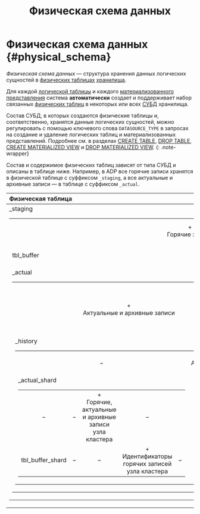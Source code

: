 ﻿---
layout: default
title: Физическая схема данных
nav_order: 10
parent: Основные понятия
grand_parent: Обзор понятий, компонентов и связей
has_children: false
has_toc: false
---

# Физическая схема данных {#physical_schema}

_Физическая схема данных_ — структура хранения данных логических сущностей в 
[физических таблицах](../physical_table/physical_table.md) [хранилища](../data_storage/data_storage.md).

Для каждой [логической таблицы](../logical_table/logical_table.md) и каждого 
[материализованного представления](../materialized_view/materialized_view.md) система 
**автоматически** создает и поддерживает набор связанных [физических таблиц](../physical_table/physical_table.md) 
в некоторых или всех [СУБД](../../../introduction/supported_DBMS/supported_DBMS.md) хранилища. 

Состав СУБД, в которых создаются физические таблицы и, соответственно, хранятся данные логических сущностей, 
можно регулировать с помощью ключевого слова `DATASOURCE_TYPE` в запросах на создание и удаление логических таблиц и 
материализованных представлений. Подробнее см. в разделах 
[CREATE TABLE](../../../reference/sql_plus_requests/CREATE_TABLE/CREATE_TABLE.md),
[DROP TABLE](../../../reference/sql_plus_requests/DROP_TABLE/DROP_TABLE.md),
[CREATE MATERIALIZED VIEW](../../../reference/sql_plus_requests/CREATE_MATERIALIZED_VIEW/CREATE_MATERIALIZED_VIEW.md) и 
[DROP MATERIALIZED VIEW](../../../reference/sql_plus_requests/DROP_MATERIALIZED_VIEW/DROP_MATERIALIZED_VIEW.md).
{: .note-wrapper}

Состав и содержимое физических таблиц зависят от типа СУБД и описаны в таблице ниже. Например, в ADP все горячие 
записи хранятся в физической таблице с суффиксом `_staging`, а все актуальные 
и архивные записи — в таблице с суффиксом `_actual`.

| Физическая таблица | ADB | ADG | ADQM | ADP
|:-|:-:|:-:|:-:|:-:
| <table>_staging | +<br>Горячие записи | +<br>Горячие записи | − | +<br>Горячие записи
| tbl_buffer | − | − | +<br>Идентификаторы горячих записей | −
| <table>_actual | +<br>Актуальные и архивные записи | +<br>Актуальные записи | +<br>Горячие, актуальные и архивные записи **всех** узлов кластера | +<br>Актуальные и архивные записи
| <table>_history | − | +<br>Архивные записи | − | −
| <table>_actual_shard | − | − | +<br>Горячие, актуальные и архивные записи узла кластера | −
| tbl_buffer_shard | − | − | +<br>Идентификаторы горячих записей узла кластера | −